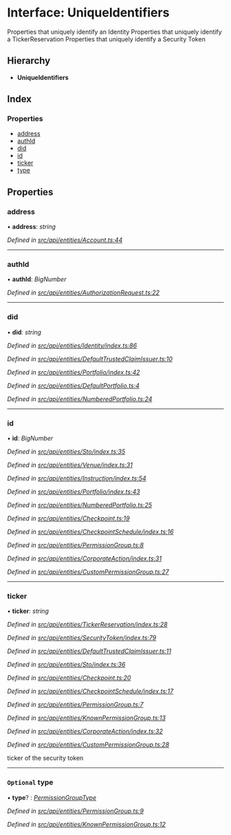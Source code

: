 # Interface: UniqueIdentifiers

Properties that uniquely identify an Identity
Properties that uniquely identify a TickerReservation
Properties that uniquely identify a Security Token

## Hierarchy

* **UniqueIdentifiers**

## Index

### Properties

* [address](uniqueidentifiers.md#address)
* [authId](uniqueidentifiers.md#authid)
* [did](uniqueidentifiers.md#did)
* [id](uniqueidentifiers.md#id)
* [ticker](uniqueidentifiers.md#ticker)
* [type](uniqueidentifiers.md#optional-type)

## Properties

###  address

• **address**: *string*

*Defined in [src/api/entities/Account.ts:44](https://github.com/PolymathNetwork/polymesh-sdk/blob/2a4e4111/src/api/entities/Account.ts#L44)*

___

###  authId

• **authId**: *BigNumber*

*Defined in [src/api/entities/AuthorizationRequest.ts:22](https://github.com/PolymathNetwork/polymesh-sdk/blob/2a4e4111/src/api/entities/AuthorizationRequest.ts#L22)*

___

###  did

• **did**: *string*

*Defined in [src/api/entities/Identity/index.ts:86](https://github.com/PolymathNetwork/polymesh-sdk/blob/2a4e4111/src/api/entities/Identity/index.ts#L86)*

*Defined in [src/api/entities/DefaultTrustedClaimIssuer.ts:10](https://github.com/PolymathNetwork/polymesh-sdk/blob/2a4e4111/src/api/entities/DefaultTrustedClaimIssuer.ts#L10)*

*Defined in [src/api/entities/Portfolio/index.ts:42](https://github.com/PolymathNetwork/polymesh-sdk/blob/2a4e4111/src/api/entities/Portfolio/index.ts#L42)*

*Defined in [src/api/entities/DefaultPortfolio.ts:4](https://github.com/PolymathNetwork/polymesh-sdk/blob/2a4e4111/src/api/entities/DefaultPortfolio.ts#L4)*

*Defined in [src/api/entities/NumberedPortfolio.ts:24](https://github.com/PolymathNetwork/polymesh-sdk/blob/2a4e4111/src/api/entities/NumberedPortfolio.ts#L24)*

___

###  id

• **id**: *BigNumber*

*Defined in [src/api/entities/Sto/index.ts:35](https://github.com/PolymathNetwork/polymesh-sdk/blob/2a4e4111/src/api/entities/Sto/index.ts#L35)*

*Defined in [src/api/entities/Venue/index.ts:31](https://github.com/PolymathNetwork/polymesh-sdk/blob/2a4e4111/src/api/entities/Venue/index.ts#L31)*

*Defined in [src/api/entities/Instruction/index.ts:54](https://github.com/PolymathNetwork/polymesh-sdk/blob/2a4e4111/src/api/entities/Instruction/index.ts#L54)*

*Defined in [src/api/entities/Portfolio/index.ts:43](https://github.com/PolymathNetwork/polymesh-sdk/blob/2a4e4111/src/api/entities/Portfolio/index.ts#L43)*

*Defined in [src/api/entities/NumberedPortfolio.ts:25](https://github.com/PolymathNetwork/polymesh-sdk/blob/2a4e4111/src/api/entities/NumberedPortfolio.ts#L25)*

*Defined in [src/api/entities/Checkpoint.ts:19](https://github.com/PolymathNetwork/polymesh-sdk/blob/2a4e4111/src/api/entities/Checkpoint.ts#L19)*

*Defined in [src/api/entities/CheckpointSchedule/index.ts:16](https://github.com/PolymathNetwork/polymesh-sdk/blob/2a4e4111/src/api/entities/CheckpointSchedule/index.ts#L16)*

*Defined in [src/api/entities/PermissionGroup.ts:8](https://github.com/PolymathNetwork/polymesh-sdk/blob/2a4e4111/src/api/entities/PermissionGroup.ts#L8)*

*Defined in [src/api/entities/CorporateAction/index.ts:31](https://github.com/PolymathNetwork/polymesh-sdk/blob/2a4e4111/src/api/entities/CorporateAction/index.ts#L31)*

*Defined in [src/api/entities/CustomPermissionGroup.ts:27](https://github.com/PolymathNetwork/polymesh-sdk/blob/2a4e4111/src/api/entities/CustomPermissionGroup.ts#L27)*

___

###  ticker

• **ticker**: *string*

*Defined in [src/api/entities/TickerReservation/index.ts:28](https://github.com/PolymathNetwork/polymesh-sdk/blob/2a4e4111/src/api/entities/TickerReservation/index.ts#L28)*

*Defined in [src/api/entities/SecurityToken/index.ts:79](https://github.com/PolymathNetwork/polymesh-sdk/blob/2a4e4111/src/api/entities/SecurityToken/index.ts#L79)*

*Defined in [src/api/entities/DefaultTrustedClaimIssuer.ts:11](https://github.com/PolymathNetwork/polymesh-sdk/blob/2a4e4111/src/api/entities/DefaultTrustedClaimIssuer.ts#L11)*

*Defined in [src/api/entities/Sto/index.ts:36](https://github.com/PolymathNetwork/polymesh-sdk/blob/2a4e4111/src/api/entities/Sto/index.ts#L36)*

*Defined in [src/api/entities/Checkpoint.ts:20](https://github.com/PolymathNetwork/polymesh-sdk/blob/2a4e4111/src/api/entities/Checkpoint.ts#L20)*

*Defined in [src/api/entities/CheckpointSchedule/index.ts:17](https://github.com/PolymathNetwork/polymesh-sdk/blob/2a4e4111/src/api/entities/CheckpointSchedule/index.ts#L17)*

*Defined in [src/api/entities/PermissionGroup.ts:7](https://github.com/PolymathNetwork/polymesh-sdk/blob/2a4e4111/src/api/entities/PermissionGroup.ts#L7)*

*Defined in [src/api/entities/KnownPermissionGroup.ts:13](https://github.com/PolymathNetwork/polymesh-sdk/blob/2a4e4111/src/api/entities/KnownPermissionGroup.ts#L13)*

*Defined in [src/api/entities/CorporateAction/index.ts:32](https://github.com/PolymathNetwork/polymesh-sdk/blob/2a4e4111/src/api/entities/CorporateAction/index.ts#L32)*

*Defined in [src/api/entities/CustomPermissionGroup.ts:28](https://github.com/PolymathNetwork/polymesh-sdk/blob/2a4e4111/src/api/entities/CustomPermissionGroup.ts#L28)*

ticker of the security token

___

### `Optional` type

• **type**? : *[PermissionGroupType](../enums/permissiongrouptype.md)*

*Defined in [src/api/entities/PermissionGroup.ts:9](https://github.com/PolymathNetwork/polymesh-sdk/blob/2a4e4111/src/api/entities/PermissionGroup.ts#L9)*

*Defined in [src/api/entities/KnownPermissionGroup.ts:12](https://github.com/PolymathNetwork/polymesh-sdk/blob/2a4e4111/src/api/entities/KnownPermissionGroup.ts#L12)*

